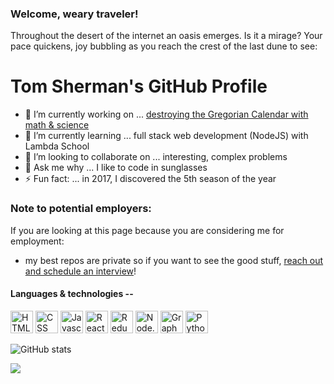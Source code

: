 ### Welcome, weary traveler!

Throughout the desert of the internet an oasis emerges. Is it a mirage? Your pace quickens, joy bubbling as you reach the crest of the last dune to see:

# Tom Sherman's GitHub Profile

- 🔭 I’m currently working on ... [destroying the Gregorian Calendar with math & science](http://thenewcalendar.com)
- 🌱 I’m currently learning ... full stack web development (NodeJS) with Lambda School
- 👯 I’m looking to collaborate on ... interesting, complex problems
- 💬 Ask me why ... I like to code in sunglasses
- ⚡ Fun fact: ... in 2017, I discovered the 5th season of the year

### Note to potential employers:
If you are looking at this page because you are considering me for employment:

- my best repos are private so if you want to see the good stuff, [reach out and schedule an interview](https://app.undock.com/tomsherman)!

#### Languages & technologies --

<img src=https://btwicode.com/static/media/html_icon.005cdc3d.svg height=36px width=36px alt="HTML"/> <img src=https://btwicode.com/static/media/css_icon.fa6ed3fc.svg height=36px width=36px alt="CSS"/> <img src=https://btwicode.com/static/media/javascript_icon.cf1d1d89.svg height=36px width=36px alt="Javascript"/> <img src=https://btwicode.com/static/media/react_icon.d4ed2b3d.svg height=36px width=36px alt="React"/> <img src=https://btwicode.com/static/media/redux_icon.85772647.svg height=36px width=36px alt="Redux"/> <img src=https://btwicode.com/static/media/node.js_icon.b337a2fb.svg height=36px width=36px alt="Node.js"/> <img src=https://btwicode.com/static/media/graphql_icon.6270a2d4.svg height=36px width=36px alt="GraphQL"/> <img src=https://btwicode.com/static/media/python_icon.a029eeeb.svg height=36px width=36px alt="Python"/>

![GitHub stats](https://github-readme-stats.vercel.app/api?username=tompsherman&show_icons=true&theme=vue) 

<img width="" src="https://github-readme-stats.vercel.app/api/top-langs/?username=tompsherman&layout=compact" />
